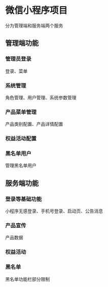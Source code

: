 # 微信小程序项目
分为管理端和服务端两个服务

## 管理端功能
### 管理员登录
登录、菜单
### 系统管理
角色管理、用户管理、系统参数管理
### 产品菜单管理
产品类别配置、产品详情配置
### 权益活动配置
### 黑名单用户
管理黑名单用户

## 服务端功能
### 登录等基础功能
小程序无感登录、手机号登录、启动页、公告消息
### 产品宣传
产品数据
### 权益活动
### 黑名单
黑名单功能栏部分限制
